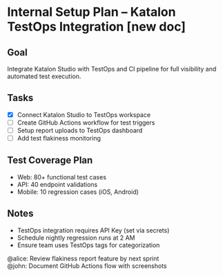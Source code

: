 # Internal Setup Plan – Katalon TestOps Integration [new doc]

## Goal

Integrate Katalon Studio with TestOps and CI pipeline for full visibility and automated test execution.

## Tasks

- [x] Connect Katalon Studio to TestOps workspace
- [ ] Create GitHub Actions workflow for test triggers
- [ ] Setup report uploads to TestOps dashboard
- [ ] Add test flakiness monitoring

## Test Coverage Plan

- Web: 80+ functional test cases
- API: 40 endpoint validations
- Mobile: 10 regression cases (iOS, Android)

## Notes

- TestOps integration requires API Key (set via secrets)
- Schedule nightly regression runs at 2 AM
- Ensure team uses TestOps tags for categorization

@alice: Review flakiness report feature by next sprint  
@john: Document GitHub Actions flow with screenshots
